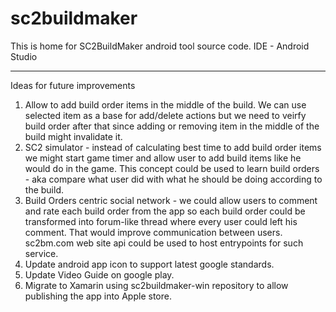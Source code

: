 # sc2buildmaker
This is home for SC2BuildMaker android tool source code.
IDE - Android Studio

***

Ideas for future improvements
1. Allow to add build order items in the middle of the build. We can use selected item as a base for add/delete actions but we need to veirfy build order after that since adding or removing item in the middle of the build might invalidate it.
2. SC2 simulator - instead of calculating best time to add build order items we might start game timer and allow user to add build items like he would do in the game. This concept could be used to learn build orders - aka compare what user did with what he should be doing according to the build.
3. Build Orders centric social network - we could allow users to comment and rate each build order from the app so each build order could be transformed into forum-like thread where every user could left his comment. That would improve communication between users. sc2bm.com web site api could be used to host entrypoints for such service.
4. Update android app icon to support latest google standards.
5. Update Video Guide on google play.
6. Migrate to Xamarin using sc2buildmaker-win repository to allow publishing the app into Apple store.
